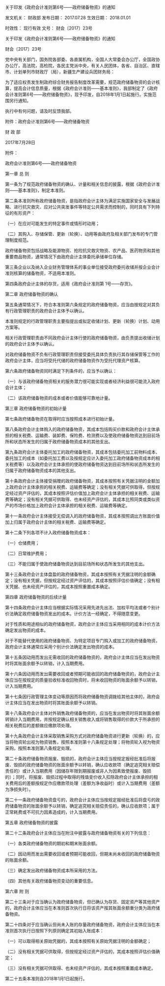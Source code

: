 
	
		
	
关于印发《政府会计准则第6号——政府储备物资》的通知
	
	
发文机关：	财政部
发布日期：	2017.07.28
生效日期：	2018.01.01
	
时效性：	现行有效
文号：	财会〔2017〕23号
	
	

	
	

	
	

关于印发《政府会计准则第6号——政府储备物资》的通知

财会〔2017〕23号

党中央有关部门，国务院各部委、各直属机构，全国人大常委会办公厅，全国政协办公厅，高法院，高检院，各民主党派中央，有关人民团体，各省、自治区、直辖市、计划单列市财政厅（局），新疆生产建设兵团财务局：

为了适应权责发生制政府综合财务报告制度改革需要，规范政府储备物资的会计核算，提高会计信息质量，根据《政府会计准则——基本准则》，我部制定了《政府会计准则第6号——政府储备物资》，现予印发，自2018年1月1日起施行。实施范围另行通知。

执行中有何问题，请及时反馈我部。

附件：政府会计准则第6号——政府储备物资

财 政 部

2017年7月28日

附件：

政府会计准则第6号——政府储备物资

第一章 总 则

第一条为了规范政府储备物资的确认、计量和相关信息的披露，根据《政府会计准则——基本准则》，制定本准则。

第二条本准则所称政府储备物资，是指政府会计主体为满足实施国家安全与发展战略、进行抗灾救灾、应对公共突发事件等特定公共需求而控制的，同时具有下列特征的有形资产：

（一）在应对可能发生的特定事件或情形时动用；

（二）其购入、存储保管、更新（轮换）、动用等由政府及相关部门发布的专门管理制度规范。

政府储备物资包括战略及能源物资、抢险抗灾救灾物资、农产品、医药物资和其他重要商品物资，通常情况下由政府会计主体委托承储单位存储。

第三条企业以及纳入企业财务管理体系的事业单位接受政府委托收储并按企业会计准则核算的储备物资，不适用本准则。

第四条政府会计主体的存货，适用《政府会计准则第 1号——存货》。

第二章 政府储备物资的确认

第五条通常情况下，符合本准则第六条规定的政府储备物资，应当由按规定对其负有行政管理职责的政府会计主体予以确认。

本准则规定的行政管理职责主要指提出或拟定收储计划、更新（轮换）计划、动用方案等。

相关行政管理职责由不同政府会计主体行使的政府储备物资，由负责提出收储计划的政府会计主体予以确认。

对政府储备物资不负有行政管理职责但接受委托具体负责执行其存储保管等工作的政府会计主体，应当将受托代储的政府储备物资作为受托代理资产核算。

第六条政府储备物资同时满足下列条件的，应当予以确认：

（一）与该政府储备物资相关的服务潜力很可能实现或者经济利益很可能流入政府会计主体；

（二）该政府储备物资的成本或者价值能够可靠地计量。

第三章 政府储备物资的初始计量

第七条政府储备物资在取得时应当按照成本进行初始计量。

第八条政府会计主体购入的政府储备物资，其成本包括购买价款和政府会计主体承担的相关税费、运输费、装卸费、保险费、检测费以及使政府储备物资达到目前场所和状态所发生的归属于政府储备物资成本的其他支出。

第九条政府会计主体委托加工的政府储备物资，其成本包括委托加工前物料成本、委托加工的成本（如委托加工费以及按规定应计入委托加工政府储备物资成本的相关税费等）以及政府会计主体承担的使政府储备物资达到目前场所和状态所发生的归属于政府储备物资成本的其他支出。

第十条政府会计主体接受捐赠的政府储备物资，其成本按照有关凭据注明的金额加上政府会计主体承担的相关税费、运输费等确定；没有相关凭据可供取得，但按规定经过资产评估的，其成本按照评估价值加上政府会计主体承担的相关税费、运输费等确定；没有相关凭据可供取得、也未经资产评估的，其成本比照同类或类似资产的市场价格加上政府会计主体承担的相关税费、运输费等确定。

第十一条政府会计主体接受无偿调入的政府储备物资，其成本按照调出方账面价值加上归属于政府会计主体的相关税费、运输费等确定。

第十二条下列各项不计入政府储备物资成本：

（一）仓储费用；

（二）日常维护费用；

（三）不能归属于使政府储备物资达到目前场所和状态所发生的其他支出。

第十三条政府会计主体盘盈的政府储备物资，其成本按照有关凭据注明的金额确定；没有相关凭据，但按规定经过资产评估的，其成本按照评估价值确定；没有相关凭据、也未经资产评估的，其成本按照重置成本确定。

第四章 政府储备物资的后续计量

第十四条政府会计主体应当根据实际情况采用先进先出法、加权平均法或者个别计价法确定政府储备物资发出的成本。计价方法一经确定，不得随意变更。

对于性质和用途相似的政府储备物资，政府会计主体应当采用相同的成本计价方法确定发出物资的成本。

对于不能替代使用的政府储备物资、为特定项目专门购入或加工的政府储备物资，政府会计主体通常应采用个别计价法确定发出物资的成本。

第十五条因动用而发出无需收回的政府储备物资的，政府会计主体应当在发出物资时将其账面余额予以转销，计入当期费用。

第十六条因动用而发出需要收回或者预期可能收回的政府储备物资的，政府会计主体应当在按规定的质量验收标准收回物资时，将未收回物资的账面余额予以转销，计入当期费用。

第十七条因行政管理主体变动等原因而将政府储备物资调拨给其他主体的，政府会计主体应当在发出物资时将其账面余额予以转销。

第十八条政府会计主体对外销售政府储备物资的，应当在发出物资时将其账面余额转销计入当期费用，并按规定确认相关销售收入或将销售取得的价款大于所承担的相关税费后的差额做应缴款项处理。

第十九条政府会计主体采取销售采购方式对政府储备物资进行更新（轮换）的，应当将物资轮出视为物资销售，按照本准则第十八条规定处理；将物资轮入视为物资采购，按照本准则第八条规定处理。

第二十条政府储备物资报废、毁损的，政府会计主体应当按规定报经批准后将报废、毁损的政府储备物资的账面余额予以转销，确认应收款项（确定追究相关赔偿责任的）或计入当期费用（因储存年限到期报废或非人为因素致使报废、毁损的）；同时，将报废、毁损过程中取得的残值变价收入扣除政府会计主体承担的相关费用后的差额按规定作应缴款项处理（差额为净收益时）或计入当期费用（差额为净损失时）。

第二十一条政府储备物资盘亏的，政府会计主体应当按规定报经批准后将盘亏的政府储备物资的账面余额予以转销，确定追究相关赔偿责任的，确认应收款项；属于正常耗费或不可抗力因素造成的，计入当期费用。

第五章 政府储备物资的披露

第二十二条政府会计主体应当在附注中披露与政府储备物资有关的下列信息：

（一）各类政府储备物资的期初和期末账面余额。

（二）因动用而发出需要收回或者预期可能收回，但期末尚未收回的政府储备物资的账面余额。

（三）确定发出政府储备物资成本所采用的方法。

（四）其他有关政府储备物资变动的重要信息。

第六章 附 则

第二十三条对于应当确认为政府储备物资，但已确认为存货、固定资产等其他资产的，政府会计主体应当在本准则首次执行日将该资产按其账面余额重分类为政府储备物资。

第二十四条对于应当确认但尚未入账的存量政府储备物资，政府会计主体应当在本准则首次执行日按照下列原则确定其初始入账成本：

（一）可以取得相关原始凭据的，其成本按照有关原始凭据注明的金额确定；

（二）没有相关凭据可供取得，但按规定经过资产评估的，其成本按照评估价值确定；

（三）没有相关凭据可供取得、也未经资产评估的，其成本按照重置成本确定。

第二十五条本准则自2018年1月1日起施行。
